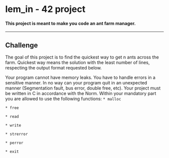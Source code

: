 # lem_in - 42 project

#### This project is meant to make you code an ant farm manager.

-------------

## Challenge

The goal of this project is to find the quickest way to get n ants across the farm. Quickest way means the solution with the least number of lines, respecting the output format requested below.

Your program cannot have memory leaks. You have to handle errors in a sensitive manner. In no way can your program quit in an unexpected manner (Segmentation fault, bus error, double free, etc). Your project must be written in C in accordance with the Norm. Within your mandatory part you are allowed to use the following functions:
`* malloc`

`* free`

`* read`

`* write`

`* strerror`

`* perror`

`* exit`
